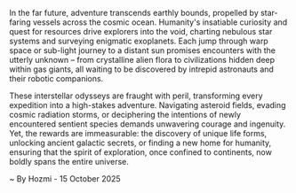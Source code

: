 
In the far future, adventure transcends earthly bounds, propelled by star-faring vessels across the cosmic ocean. Humanity's insatiable curiosity and quest for resources drive explorers into the void, charting nebulous star systems and surveying enigmatic exoplanets. Each jump through warp space or sub-light journey to a distant sun promises encounters with the utterly unknown – from crystalline alien flora to civilizations hidden deep within gas giants, all waiting to be discovered by intrepid astronauts and their robotic companions.

These interstellar odysseys are fraught with peril, transforming every expedition into a high-stakes adventure. Navigating asteroid fields, evading cosmic radiation storms, or deciphering the intentions of newly encountered sentient species demands unwavering courage and ingenuity. Yet, the rewards are immeasurable: the discovery of unique life forms, unlocking ancient galactic secrets, or finding a new home for humanity, ensuring that the spirit of exploration, once confined to continents, now boldly spans the entire universe.

~ By Hozmi - 15 October 2025
